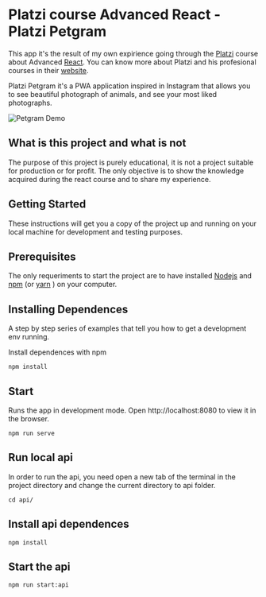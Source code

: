 # Platzi course Advanced React - Platzi Petgram

This app it's the result of my own expirience going through the [Platzi](https://platzi.com/) course about Advanced [React](https://reactjs.org/). You can know more about Platzi and his profesional courses in their [website](https://platzi.com/).

Platzi Petgram it's a PWA application inspired in Instagram that allows you to see beautiful photograph of animals, and see your most liked photographs.

![Petgram Demo](demo/petgram.gif)

## What is this project and what is not

The purpose of this project is purely educational, it is not a project suitable for production or for profit. The only objective is to show the knowledge acquired during the react course and to share my experience.

## Getting Started

These instructions will get you a copy of the project up and running on your local machine for development and testing purposes.

## Prerequisites

The only requeriments to start the project are to have installed [Nodejs](https://nodejs.org) and [npm](https://www.npmjs.com/get-npm) (or [yarn](https://yarnpkg.com/) ) on your computer.

## Installing Dependences

A step by step series of examples that tell you how to get a development env running.

Install dependences with npm

```
npm install
```


## Start

Runs the app in development mode.
Open http://localhost:8080 to view it in the browser.

```
npm run serve
```

## Run local api

In order to run the api, you need open a new tab of the terminal in the project directory and change the current directory to api folder.

```
cd api/
```

## Install api dependences

```
npm install
```

## Start the api

```
npm run start:api
```


